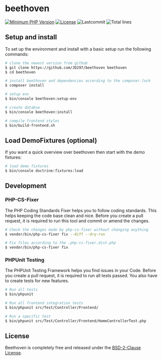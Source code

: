 # beethoven

[![Minimum PHP Version](https://img.shields.io/badge/php-7.4-8892bf.svg)](https://php.net/)
[![License](https://img.shields.io/github/license/jd297/beethoven.svg)](https://github.com/JD297/beethoven/blob/master/LICENSE.md)
![Lastcommit](https://img.shields.io/github/last-commit/jd297/beethoven.svg)
![Total lines](https://img.shields.io/tokei/lines/github/jd297/beethoven)

## Setup and install

To set up the environment and install with a basic setup run the following commands:

``` bash
# clone the newest version from github
$ git clone https://github.com/JD297/beethoven beethoven
$ cd beethoven

# install beethoven and dependencies according to the composer.lock
$ composer install

# setup env
$ bin/console beethoven:setup-env

# create databse
$ bin/console beethoven:install

# compile frontend styles
$ bin/build-frontend.sh
```

## Load DemoFixtures (optional)

If you want a quick overview over beethoven then start with the demo fixtures:

``` bash
# load demo fixtures
$ bin/console doctrine:fixtures:load
```

## Development

### PHP-CS-Fixer

The PHP Coding Standards Fixer helps you to follow coding standards. This helps keeping the code base clean and nice. Before you create a pull request, it is required to run this tool and commit or amend the changes.

```bash
# Check the changes made by php-cs-fixer without changing anything
$ vendor/bin/php-cs-fixer fix --diff --dry-run

# Fix files according to the .php-cs-fixer.dist.php
$ vendor/bin/php-cs-fixer fix
```

### PHPUnit Testing

The PHPUnit Testing Framework helps you find issues in your Code. Before you create a pull request, it is required to run all tests passed. You also have to create tests for new features.

```bash
# Run all tests
$ bin/phpunit

# Run all frontend integration tests
$ bin/phpunit src/Test/Controller/Frontend/

# Run a specific test
$ bin/phpunit src/Test/Controller/Frontend/HomeControllerTest.php
```

## License
Beethoven is completely free and released under the [BSD-2-Clause License](LICENSE.md).
